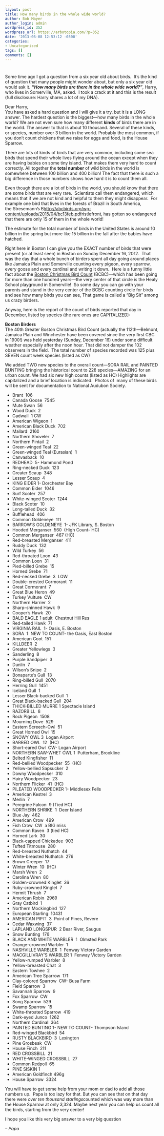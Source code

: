 ```yaml
---
layout: post
title: How many birds in the whole wide world?
author: Bob Mayer
author_login: admin
wordpress_id: 352
wordpress_url: https://arbotopia.com/?p=352
date: '2013-03-08 12:53:12 -0500'
categories:
- Uncategorized
tags: []
comments: []
---
```


<p><!-- wp:heading {"level":1} --></p>
<h1><a href="http://www.arbotopia.com/how-many-birds-in-the-whole-wide-world/"></a></h1>
<p><!-- /wp:heading --></p>


<p>Some time ago I got a question from a six year old about birds.&nbsp; It&rsquo;s the kind of question that many people might wonder about, but only a six year old would ask it.&nbsp;<strong><em>&ldquo;How many birds are there in the whole wide world?&rdquo;</em></strong><em>,</em>&nbsp;Harry, who lives in Somerville, MA, asked.&nbsp; I took a crack at it and this is the result (full disclosure: Harry shares a lot of my DNA).</p>


<p>Dear Harry,<br>You have asked a hard question and I will give it a try, but it is a LONG answer. The hardest question is the biggest&mdash;how many birds in the whole world? We are not even sure how many different&nbsp;<strong>kinds</strong>&nbsp;of birds there are in the world. The answer to that is about 10 thousand. Several of these kinds, or species, number over 3 billion in the world. Probably the most common, if you don&rsquo;t count chickens that we raise for eggs and food, is the House Sparrow.</p>


<p>There are lots of kinds of birds that are very common, including some sea birds that spend their whole lives flying around the ocean except when they are having babies on some tiny island. That makes them very hard to count correctly. All together the&nbsp;<strong>total number</strong>&nbsp;of wild birds in the world is somewhere between 100 billion and 400 billion! The fact that there is such a big difference in those numbers shows how hard it is to count them all.</p>


<p>Even though there are a lot of birds in the world, you should know that there are some birds that are very rare.&nbsp; Scientists call them endangered, which means that if we are not kind and helpful to them they might disappear.&nbsp; For example one bird that lives in the forests of Brazil in South America, the&nbsp;Stresemann&rsquo;s&nbsp;B<a href="http://abcbirds.org/wp-content/uploads/2015/04/bc13feb.pdf">http://abcbirds.org/wp-content/uploads/2015/04/bc13feb.pdf</a>ristlefront, has gotten so endangered that there are only 15 of them in the whole world!</p>


<p>The estimate for the total number of birds in the United States is around 10 billion in the spring but more like 15 billion in the fall after the babies have hatched.</p>


<p>Right here in Boston I can give you the EXACT number of birds that were present (or at least seen) in Boston on Sunday December 16, 2012.&nbsp; That was the day that a whole bunch of birders spent all day going around places like Jamaica Plain and Somerville counting every pigeon, every sparrow, every goose and every cardinal and writing it down.&nbsp; Here is a funny little fact about the&nbsp;<a href="http://birds.audubon.org/christmas-bird-count" target="_blank" rel="noreferrer noopener">Boston Christmas Bird Count</a>&nbsp;(BCBC)&mdash;which has been going for more than one hundred years&mdash;the very center of that circle is the Healy School playground in Somerville!&nbsp; So some day you can go with your parents and stand in the very center of the BCBC counting circle for birds and see how many birds you can see, That game is called a &ldquo;Big Sit&rdquo; among us crazy birders.</p>


<p>Anyway, here is the report of the count of birds reported that day in December, listed by species (the rare ones are CAPITALIZED):</p>


<p><strong>Boston Birders</strong><br>The 40th Greater Boston Christmas Bird Count (actually the 112th&mdash;Belmont, Jamaica Plain and Winchester have been covered since the very first CBC in 1900!) was held yesterday (Sunday, December 16) under some difficult weather especially after the noon hour. That did not damper the 102 observers in the field.&nbsp; The total number of species recorded was 125 plus SEVEN count week species (listed as CW)</p>


<p>We added TWO new species to the overall count&mdash;SORA RAIL and PAINTED BUNTING bringing the historical count to 228 species&mdash;AMAZING for an urban count. We had six new high counts (listed as HC) Highlights are capitalized and a brief location is indicated.&nbsp; Photos of&nbsp; many of these birds will be sent for documentation to National Audubon Society.</p>


<p><!-- wp:list --></p>
<ul>
<li>Brant&nbsp; 106</li>
<li>Canada Goose&nbsp; 7545</li>
<li>Mute Swan&nbsp; 56</li>
<li>Wood Duck&nbsp; 2</li>
<li>Gadwall&nbsp; 1 CW</li>
<li>American Wigeon&nbsp; 1</li>
<li>American Black Duck&nbsp; 702</li>
<li>Mallard&nbsp; 2160</li>
<li>Northern Shoveler&nbsp; 7</li>
<li>Northern Pintail&nbsp; 2</li>
<li>Green-winged Teal&nbsp; 22</li>
<li>Green-winged Teal (Eurasian)&nbsp; 1</li>
<li>Canvasback&nbsp; 10</li>
<li>REDHEAD&nbsp; 5- Hammond Pond</li>
<li>Ring-necked Duck&nbsp; 123</li>
<li>Greater Scaup&nbsp; 348</li>
<li>Lesser Scaup&nbsp; 4</li>
<li>KING EIDER 1- Dorchester Bay</li>
<li>Common Eider&nbsp; 1046</li>
<li>Surf Scoter&nbsp; 257</li>
<li>White-winged Scoter&nbsp; 1244</li>
<li>Black Scoter&nbsp; 10</li>
<li>Long-tailed Duck&nbsp; 32</li>
<li>Bufflehead&nbsp; 406</li>
<li>Common Goldeneye&nbsp; 111</li>
<li>BARROW&rsquo;S GOLDENEYE&nbsp; 1- JFK Library, S. Boston</li>
<li>Hooded Merganser&nbsp; 560&nbsp; (High Count- HC)</li>
<li>Common Merganser&nbsp; 467 (HC)</li>
<li>Red-breasted Merganser&nbsp; 411</li>
<li>Ruddy Duck&nbsp; 132</li>
<li>Wild Turkey&nbsp; 56</li>
<li>Red-throated Loon&nbsp; 43</li>
<li>Common Loon&nbsp; 31</li>
<li>Pied-billed Grebe&nbsp; 15</li>
<li>Horned Grebe&nbsp; 71</li>
<li>Red-necked Grebe&nbsp; 3&nbsp; LOW</li>
<li>Double-crested Cormorant&nbsp; 11</li>
<li>Great Cormorant&nbsp; 7</li>
<li>Great Blue Heron&nbsp; 49</li>
<li>Turkey Vulture&nbsp; CW</li>
<li>Northern Harrier&nbsp; 2</li>
<li>Sharp-shinned Hawk&nbsp; 9</li>
<li>Cooper&rsquo;s Hawk&nbsp; 20</li>
<li>BALD EAGLE 1 adult&nbsp; Chestnut Hill Res</li>
<li>Red-tailed Hawk&nbsp; 71</li>
<li>VIRGINIA RAIL&nbsp; 1- Oasis, E. Boston</li>
<li>SORA&nbsp; 1&nbsp; NEW TO COUNT- the Oasis, East Boston</li>
<li>American Coot&nbsp; 151</li>
<li>KILLDEER&nbsp; 2</li>
<li>Greater Yellowlegs&nbsp; 3</li>
<li>Sanderling&nbsp; 8</li>
<li>Purple Sandpiper&nbsp; 3</li>
<li>Dunlin&nbsp; 7</li>
<li>Wilson&rsquo;s Snipe&nbsp; 2</li>
<li>Bonaparte&rsquo;s Gull&nbsp; 13</li>
<li>Ring-billed Gull&nbsp; 2070</li>
<li>Herring Gull&nbsp; 1451</li>
<li>Iceland Gull&nbsp; 1</li>
<li>Lesser Black-backed Gull&nbsp; 1</li>
<li>Great Black-backed Gull&nbsp; 204</li>
<li>THICK-BILLED MURRE 1 Spectacle Island</li>
<li>RAZORBILL&nbsp; 8</li>
<li>Rock Pigeon&nbsp; 1508</li>
<li>Mourning Dove&nbsp; 529</li>
<li>Eastern Screech-Owl&nbsp; 51</li>
<li>Great Horned Owl&nbsp; 15</li>
<li>SNOWY OWL 3&nbsp; Logan Airport</li>
<li>BARRED OWL&nbsp; 12&nbsp; (HC)</li>
<li>Short-eared Owl&nbsp; CW- Logan Airport</li>
<li>NORTHERN SAW-WHET OWL 1&nbsp; Putterham, Brookline</li>
<li>Belted Kingfisher&nbsp; 11</li>
<li>Red-bellied Woodpecker&nbsp; 55&nbsp; (HC)</li>
<li>Yellow-bellied Sapsucker&nbsp; 2</li>
<li>Downy Woodpecker&nbsp; 310</li>
<li>Hairy Woodpecker&nbsp; 23</li>
<li>Northern Flicker&nbsp; 41&nbsp; (HC)</li>
<li>PILEATED WOODPECKER 1- Middlesex Fells</li>
<li>American Kestrel&nbsp; 3</li>
<li>Merlin&nbsp; 7</li>
<li>Peregrine Falcon&nbsp; 9 (Tied HC)</li>
<li>NORTHERN SHRIKE&nbsp; 1&nbsp; Deer Island</li>
<li>Blue Jay&nbsp; 462</li>
<li>American Crow&nbsp; 499</li>
<li>Fish Crow&nbsp; CW&nbsp; a BIG miss</li>
<li>Common Raven&nbsp; 3 (tied HC)</li>
<li>Horned Lark&nbsp; 30</li>
<li>Black-capped Chickadee&nbsp; 903</li>
<li>Tufted Titmouse&nbsp; 280</li>
<li>Red-breasted Nuthatch&nbsp; 44</li>
<li>White-breasted Nuthatch&nbsp; 276</li>
<li>Brown Creeper&nbsp; 17</li>
<li>Winter Wren&nbsp; 10&nbsp; (HC)</li>
<li>Marsh Wren&nbsp; 2</li>
<li>Carolina Wren&nbsp; 80</li>
<li>Golden-crowned Kinglet&nbsp; 36</li>
<li>Ruby-crowned Kinglet&nbsp; 7</li>
<li>Hermit Thrush&nbsp; 7</li>
<li>American Robin&nbsp; 2969</li>
<li>Gray Catbird&nbsp; 1</li>
<li>Northern Mockingbird&nbsp; 127</li>
<li>European Starling&nbsp; 10431</li>
<li>AMERICAN PIPIT&nbsp; 3&nbsp; Point of Pines, Revere</li>
<li>Cedar Waxwing&nbsp; 37</li>
<li>LAPLAND LONGSPUR&nbsp; 2 Bear River, Saugus</li>
<li>Snow Bunting&nbsp; 176</li>
<li>BLACK AND WHITE WARBLER&nbsp; 1&nbsp; Olmsted Park</li>
<li>Orange-crowned Warbler&nbsp; 1</li>
<li>NASHVILLE WARBLER&nbsp; 1&nbsp; Fenway Victory Garden</li>
<li>MACGILLIVRAY&rsquo;S WARBLER 1&nbsp; Fenway Victory Garden</li>
<li>Yellow-rumped Warbler&nbsp; 8</li>
<li>Yellow-breasted Chat&nbsp; 3</li>
<li>Eastern Towhee&nbsp; 2</li>
<li>American Tree Sparrow&nbsp; 171</li>
<li>Clay-colored Sparrow&nbsp; CW- Busa Farm</li>
<li>Field Sparrow&nbsp; 3</li>
<li>Savannah Sparrow&nbsp; 9</li>
<li>Fox Sparrow&nbsp; CW</li>
<li>Song Sparrow&nbsp; 529</li>
<li>Swamp Sparrow&nbsp; 15</li>
<li>White-throated Sparrow&nbsp; 419</li>
<li>Dark-eyed Junco&nbsp; 1262</li>
<li>Northern Cardinal&nbsp; 364</li>
<li>PAINTED BUNTING 1- NEW TO COUNT- Thompson Island</li>
<li>Red-winged Blackbird&nbsp; 54</li>
<li>RUSTY BLACKBIRD&nbsp; 3&nbsp; Lexington</li>
<li>Pine Grosbeak&nbsp; CW</li>
<li>House Finch&nbsp; 211</li>
<li>RED CROSSBILL&nbsp; 21</li>
<li>WHITE-WINGED CROSSBILL&nbsp; 27</li>
<li>Common Redpoll&nbsp; 65</li>
<li>PINE SISKIN 1</li>
<li>American Goldfinch 496g</li>
<li>House Sparrow&nbsp; 3324</li>
</ul>
<p><!-- /wp:list --></p>


<p>You will have to get some help from your mom or dad to add all those numbers up.&nbsp; Papa is too lazy for that. But you can see that on that day there were&nbsp;<em>over ten thousand starlings</em>counted which was way more than the House Sparrow at only 3,324. Maybe next year you can help us count all the birds, starting from the very center!</p>


<p>I hope you like this very big answer to a very big question</p>


<p><em>&ndash; Papa</em></p>
